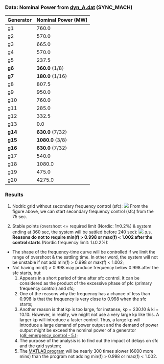 ### Data: Nominal Power from [dyn_A.dat](https://github.com/realgjl/sfcNordic/blob/master/examples/dyn_A.dat) (SYNC_MACH)
| Generator | Nominal Power (MW)|
|-----------|-------------------|
| g1        | 760.0             |
| g2        | 570.0             |
| g3        | 665.0             |
| g4        | 570.0             |
| g5        | 237.5             |
| **g6**    | **360.0** (1/8)   |
| **g7**    | **180.0** (1/16)  |
| g8        | 807.5             |
| g9        | 950.0             |
| g10       | 760.0             |
| g11       | 285.0             |
| g12       | 332.5             |
| g13       | 0.0               |
| **g14**   | **630.0** (7/32)  |
| **g15**   | **1080.0** (3/8)  |
| **g16**   | **630.0** (7/32)  |
| g17       | 540.0             |
| g18       | 1080.0            |
| g19       | 475.0             |
| g20       | 4275.0            |


### Results
1. Nodric grid without secondary frequency control (sfc):
![](https://i.loli.net/2019/04/22/5cbcd2698e41f.png)
From the figure above, we can start secondary frequency control (sfc) from the 75 sec.

2. Stable points (overshoot <= required limit (Nordic: 1±0.2%) & system ending at 360 sec, the system will be sattled before 240 sec):
![](https://i.loli.net/2019/04/22/5cbce90caa848.png)
p.s. **Reasons do not to require min(f) > 0.998 or max(f) < 1.002 after the control starts** (Nordic frequency limit: 1±0.2%):
- The shape of the frequency-time curve will be controlled if we limit the range of overshoot & the sattling time. In other word, the system will not be unstable if not add min(f) > 0.998 or max(f) < 1.002;
- Not having min(f) > 0.998 may produce frequency below 0.998 after the sfc starts, but:
  1. Appears in a short period of time after sfc control. It can be considered as the product of the excessive phase of pfc (primary frequency control) and sfc;
  2. One of the reasons why the frequency has a chance of less than 0.998 is that the frequency is very close to 0.998 when the sfc starts;
  3. Another reason is that kp is too large, for instanse, kp = 230.10 & ki = 10.10. However, in reality, we might not use a very large kp like this. A larger kp will introduce a faster control. Thus, a large kp will introduce a large demand of power output and the demand of power output might be exceed the nominal power of a generator ([g8_emergency_control - 5.](https://github.com/realgjl/sfcNordic/tree/master/analysis/g8_emergency_control));
  4. The purpose of the analysis is to find out the impact of delays on sfc and the grid system;
  5. The [MATLAB program](https://github.com/realgjl/sfcNordic/blob/master/analysis/g12_delay/i_cur_plot.m) will be nearly 300 times slower (6000 more mins) than the program not adding min(f) > 0.998 or max(f) < 1.002.
